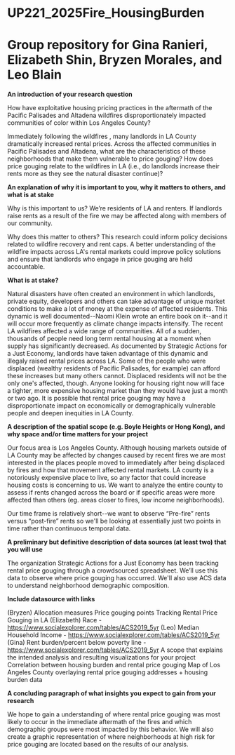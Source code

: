# UP221_2025Fire_HousingBurden
# Group repository for Gina Ranieri, Elizabeth Shin, Bryzen Morales, and Leo Blain
**An introduction of your research question**

How have exploitative housing pricing practices in the aftermath of the Pacific Palisades and Altadena wildfires disproportionately impacted communities of color within Los Angeles County?

Immediately following the wildfires , many landlords in LA County dramatically increased rental prices. Across the affected communities in Pacific Palisades and Altadena, what are the characteristics of these neighborhoods that make them vulnerable to price gouging? How does price gouging relate to the wildfires in LA (i.e., do landlords increase their rents more as they see the natural disaster continue)? 

**An explanation of why it is important to you, why it matters to others, and what is at stake**

Why is this important to us?
We’re residents of LA and renters. If landlords raise rents as a result of the fire we may be affected along with members of our community.

Why does this matter to others?
This research could inform policy decisions related to wildfire recovery and rent caps. A better understanding of the wildfire impacts across LA's rental markets could improve policy solutions and ensure that landlords who engage in price gouging are held accountable. 

**What is at stake?**

Natural disasters have often created an environment in which landlords, private equity, developers and others can take advantage of unique market conditions to make a lot of money at the expense of affected residents. This dynamic is well documented--Naomi Klein wrote an entire book on it--and it will occur more frequently as climate change impacts intensify. The recent LA wildfires affected a wide range of communities. All of a sudden, thousands of people need long term rental housing at a moment when supply has significantly decreased. As documented by Strategic Actions for a Just Economy, landlords have taken advantage of this dynamic and illegaly raised rental prices across LA. Some of the people who were displaced (wealthy residents of Pacific Palisades, for example) can afford these increases but many others cannot. Displaced residents will not be the only one's affected, though. Anyone looking for housing right now will face a tighter, more expensive housing market than they would have just a month or two ago. It is possible that rental price gouging may have a disproportionate impact on economically or demographically vulnerable people and deepen inequities in LA County.  

**A description of the spatial scope (e.g. Boyle Heights or Hong Kong), and why space and/or time matters for your project**

Our focus area is Los Angeles County. Although housing markets outside of LA County may be affected by changes caused by recent fires we are most interested in the places people moved to immediately after being displaced by fires and how that movement affected rental markets. LA county is a notoriously expensive place to live, so any factor that could increase housing costs is concerning to us. 
We want to analyze the entire county to assess if rents changed across the board or if specific areas were more affected than others (eg. areas closer to fires, low income neighborhoods). 

Our time frame is relatively short--we want to observe “Pre-fire” rents versus “post-fire” rents so we'll be looking at essentially just two points in time rather than continuous temporal data. 

**A preliminary but definitive description of data sources (at least two) that you will use**

The organization Strategic Actions for a Just Economy has been tracking rental price gouging through a crowdsourced spreadsheet. We’ll use this data to observe where price gouging has occurred. We'll also use ACS data to understand neighborhood demographic composition. 

**Include datasource with links**

(Bryzen) Allocation measures
Price gouging points Tracking Rental Price Gouging in LA
(Elizabeth) Race - https://www.socialexplorer.com/tables/ACS2019_5yr 
(Leo) Median Household Income - https://www.socialexplorer.com/tables/ACS2019_5yr 
(Gina) Rent burden/percent below poverty line - https://www.socialexplorer.com/tables/ACS2019_5yr 
A scope that explains the intended analysis and resulting visualizations for your project
Correlation between housing burden and rental price gouging
Map of Los Angeles County overlaying rental price gouging addresses + housing burden data

**A concluding paragraph of what insights you expect to gain from your research**

We hope to gain a understanding of where rental price gouging was most likely to occur in the immediate aftermath of the fires and which demographic groups were most impacted by this behavior. We will also create a graphic representation of where neighborhoods at high risk for price gouging are located based on the results of our analysis. 
